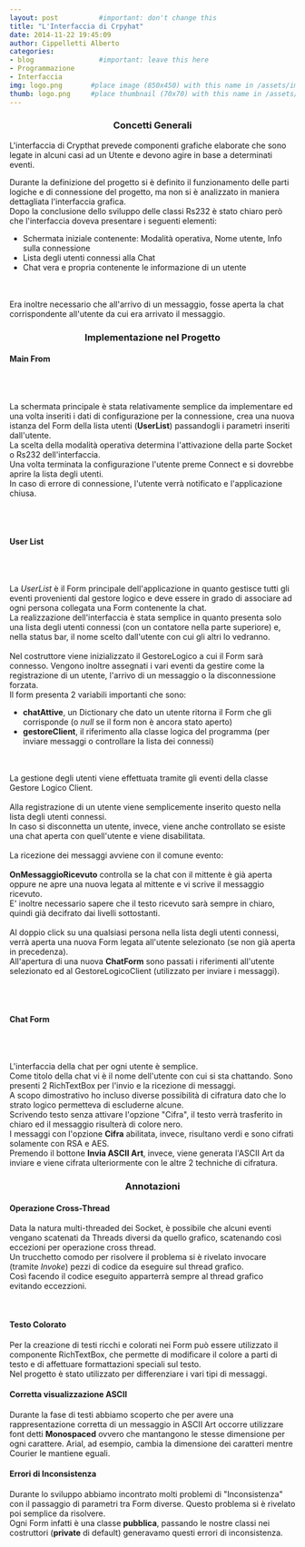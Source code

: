 ```yaml
---
layout: post          #important: don't change this
title: "L'Interfaccia di Crpyhat"
date: 2014-11-22 19:45:09
author: Cippelletti Alberto
categories:
- blog                #important: leave this here
- Programmazione
- Interfaccia
img: logo.png       #place image (850x450) with this name in /assets/img/blog/
thumb: logo.png     #place thumbnail (70x70) with this name in /assets/img/blog/thumbs/
---
```

<center><h3> Concetti Generali </h3></center>
<p>L'interfaccia di Crypthat prevede componenti grafiche elaborate che sono legate in alcuni casi ad un Utente e devono agire in base a determinati eventi.</p>

<!--more-->
<p>
	Durante la definizione del progetto si è definito il funzionamento delle parti logiche e di connessione del progetto, ma non si è analizzato in maniera dettagliata l'interfaccia grafica.<br>
	Dopo la conclusione dello sviluppo delle classi Rs232 è stato chiaro però che l'interfaccia doveva presentare i seguenti elementi:<br>
	<ul>
		<li>Schermata iniziale contenente: Modalità operativa, Nome utente, Info sulla connessione
		<li>Lista degli utenti connessi alla Chat</li>
		<li>Chat vera e propria contenente le informazione di un utente</li>
	</ul><br>
	<br>
	Era inoltre necessario che all'arrivo di un messaggio, fosse aperta la chat corrispondente all'utente da cui era arrivato il messaggio.<br>
</p>
<center><h3>Implementazione nel Progetto</h3></center>
<h4>Main From</h4><br>
<center><img class="img-responsive" src="{{ "/assets/img/posts/mainform-interfaccia.png" | prepend: site.baseurl }}" alt=""></center><br>
<p>
	La schermata principale è stata relativamente semplice da implementare ed una volta inseriti i dati di configurazione per la connessione, crea una nuova istanza del Form della lista utenti (<b>UserList</b>) passandogli i parametri inseriti dall'utente.<br>
	La scelta della modalità operativa determina l'attivazione della parte Socket o Rs232 dell'interfaccia.<br>
	Una volta terminata la configurazione l'utente preme Connect e si dovrebbe aprire la lista degli utenti.<br>
	In caso di errore di connessione, l'utente verrà notificato e l'applicazione chiusa.<br>
</p><br>
<br>
<h4>User List</h4><br>
<center><img class="img-responsive" src="{{ "/assets/img/posts/userlist-interfaccia.png" | prepend: site.baseurl }}" alt=""></center><br>
<p>
	La <i>UserList</i> è il Form principale dell'applicazione in quanto gestisce tutti gli eventi provenienti dal gestore logico e deve essere in grado di associare ad ogni persona collegata una Form contenente la chat.<br>
	La realizzazione dell'interfaccia è stata semplice in quanto presenta solo una lista degli utenti connessi (con un contatore nella parte superiore) e, nella status bar, il nome scelto dall'utente con cui gli altri lo vedranno.<br>
	<script src="https://gist.github.com/artumino/1770248ff1cc8144a860.js"></script><br>
	Nel costruttore viene inizializzato il GestoreLogico a cui il Form sarà connesso. Vengono inoltre assegnati i vari eventi da gestire come la registrazione di un utente, l'arrivo di un messaggio o la disconnessione forzata.<br>
	Il form presenta 2 variabili importanti che sono:<br>
	<ul>
		<li><b>chatAttive</b>, un Dictionary che dato un utente ritorna il Form che gli corrisponde (o <i>null</i> se il form non è ancora stato aperto)
		<li><b>gestoreClient</b>, il riferimento alla classe logica del programma (per inviare messaggi o controllare la lista dei connessi)
	</ul><br>
	<br>
	La gestione degli utenti viene effettuata tramite gli eventi della classe Gestore Logico Client.<br>
	<script src="https://gist.github.com/artumino/c02d5b39c97b7d3617de.js"></script><br>
	Alla registrazione di un utente viene semplicemente inserito questo nella lista degli utenti connessi.<br>
	In caso si disconnetta un utente, invece, viene anche controllato se esiste una chat aperta con quell'utente e viene disabilitata.<br>
	<br>
	La ricezione dei messaggi avviene con il comune evento:<br>
	<script src="https://gist.github.com/artumino/98a50ec8ca2de14449f9.js"></script><br>
	<b>OnMessaggioRicevuto</b> controlla se la chat con il mittente è già aperta oppure ne apre una nuova legata al mittente e vi scrive il messaggio ricevuto.<br>
	E' inoltre necessario sapere che il testo ricevuto sarà sempre in chiaro, quindi già decifrato dai livelli sottostanti.<br>
	<br>
	Al doppio click su una qualsiasi persona nella lista degli utenti connessi, verrà aperta una nuova Form legata all'utente selezionato (se non già aperta in precedenza).<br>
	All'apertura di una nuova <b>ChatForm</b> sono passati i riferimenti all'utente selezionato ed al GestoreLogicoClient (utilizzato per inviare i messaggi).<br>
</p><br>
<br>
<h4>Chat Form</h4><br>
<center><img class="img-responsive" src="{{ "/assets/img/posts/chat-interfaccia.png" | prepend: site.baseurl }}" alt=""></center><br>
<p>
	L'interfaccia della chat per ogni utente è semplice.<br>
	Come titolo della chat vi è il nome dell'utente con cui si sta chattando. Sono presenti 2 RichTextBox per l'invio e la ricezione di messaggi.<br>
	A scopo dimostrativo ho incluso diverse possibilità di cifratura dato che lo strato logico permetteva di escluderne alcune.<br>
	Scrivendo testo senza attivare l'opzione "Cifra", il testo verrà trasferito in chiaro ed il messaggio risulterà di colore nero.<br>
	I messaggi con l'opzione <b>Cifra</b> abilitata, invece, risultano verdi e sono cifrati solamente con RSA e AES.<br>
	Premendo il bottone <b>Invia ASCII Art</b>, invece, viene generata l'ASCII Art da inviare e viene cifrata ulteriormente con le altre 2 techniche di cifratura.<br>
</p>
<center><h3>Annotazioni</h3></center>
<h4>Operazione Cross-Thread</h4>
<p>
	Data la natura multi-threaded dei Socket, è possibile che alcuni eventi vengano scatenati da Threads diversi da quello grafico, scatenando così eccezioni per operazione cross thread.<br>
	Un trucchetto comodo per risolvere il problema si è rivelato invocare (tramite <i>Invoke</i>) pezzi di codice da eseguire sul thread grafico.<br>
	Così facendo il codice eseguito apparterrà sempre al thread grafico evitando eccezzioni.<br>
</p><br>
<h4>Testo Colorato</h4>
<p>
	Per la creazione di testi ricchi e colorati nei Form può essere utilizzato il componente RichTextBox, che permette di modificare il colore a parti di testo e di affettuare formattazioni speciali sul testo.<br>
	Nel progetto è stato utilizzato per differenziare i vari tipi di messaggi.<br>
</p>
<h4>Corretta visualizzazione ASCII</h4>
<p>
	Durante la fase di testi abbiamo scoperto che per avere una rappresentazione corretta di un messaggio in ASCII Art occorre utilizzare font detti <b>Monospaced</b> ovvero che mantangono le stesse dimensione per ogni carattere. Arial, ad esempio, cambia la dimensione dei caratteri mentre Courier le mantiene eguali.<br>
</p>
<h4>Errori di Inconsistenza</h4>
<p>
	Durante lo sviluppo abbiamo incontrato molti problemi di "Inconsistenza" con il passaggio di parametri tra Form diverse. Questo problema si è rivelato poi semplice da risolvere.<br>
	Ogni Form infatti è una classe <b>pubblica</b>, passando le nostre classi nei costruttori (<b>private</b> di default) generavamo questi errori di inconsistenza.<br>
</p>
